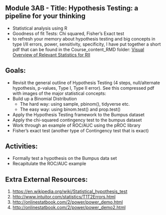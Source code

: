 ## Module 3AB - Title: Hypothesis Testing: a pipeline for your thinking
- Statistical analysis using R
- Goodness of fit Tests: Chi squared, Fisher’s Exact test
- to refresh your memory about hypothesis testing and big concepts in type I/II errors, power, sensitivity, specificity, I have put together a short pdf that can be found in the Course_content_RMD folder: [Visual Overview of Relevant Statistics for RII](https://github.com/DAP2022/DataScienceTrainingCurriculum/blob/main/programming/rii/Course_content_RMD/Statistics_Review_R2.pdf)

## Goals:
- Revisit the general outline of Hypothesis Testing (4 steps, null/alternate hypothesis, p-values, Type I, Type II error). See this compressed pdf with images of the major statistical concepts:  
- Build up a Binomial Distribution
    - The hard way: using sample, pbinom(), tidyverse etc.
    - The easy way: using binom.test() and prop.test()
- Apply the Hypothesis Testing framework to the Bumpus dataset
- Apply the chi-squared contingency test to the bumpus dataset
- Work through an example of ROC/AUC using the pROC library
- Fisher’s exact test (another type of Contingency test that is exact)

## Activities:
- Formally test a hypothesis on the Bumpus data set
- Recapitulate the ROC/AUC example 

## Extra External Resources: 
1. https://en.wikipedia.org/wiki/Statistical_hypothesis_test
2. http://www.intuitor.com/statistics/T1T2Errors.html
3. http://onlinestatbook.com/2/power/power_demo.html
4. http://onlinestatbook.com/2/power/power_demo2.html
